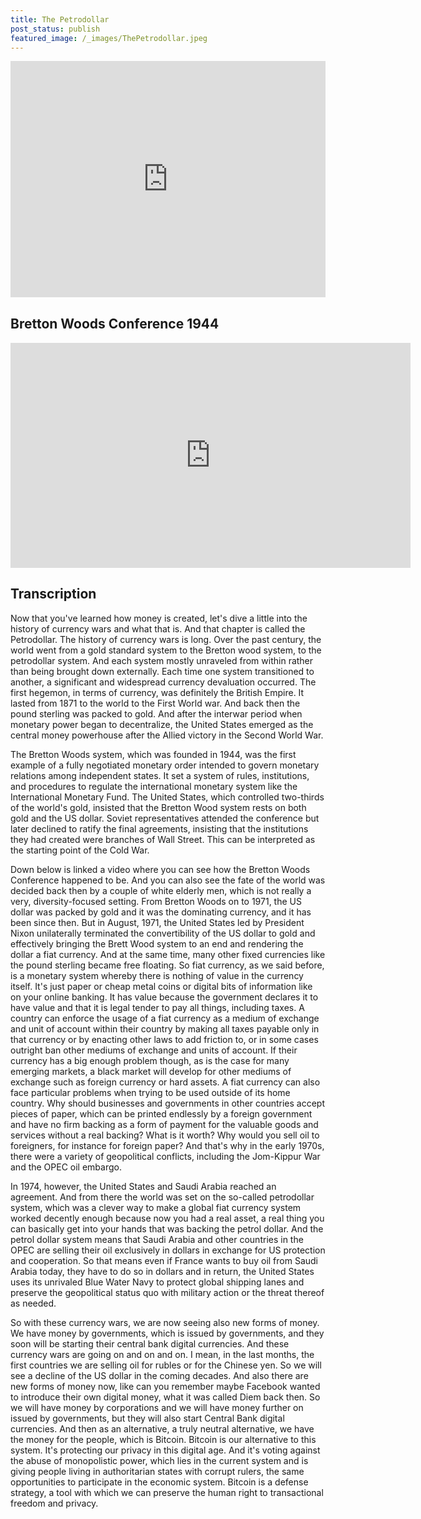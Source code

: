```yaml
---
title: The Petrodollar
post_status: publish
featured_image: /_images/ThePetrodollar.jpeg
---
```


<div style="padding:75% 0 0 0;position:relative;"><iframe src="https://player.vimeo.com/video/848329294?badge=0&amp;autopause=0&amp;player_id=0&amp;app_id=58479" frameborder="0" allow="autoplay; fullscreen; picture-in-picture" allowfullscreen style="position:absolute;top:0;left:0;width:100%;height:100%;" title="011 The Petrodollar"></iframe></div>

<div style="margin-bottom:30px;"></div>

## Bretton Woods Conference 1944

<iframe width="640" height="360" src="https://www.youtube.com/embed/GVytOtfPZe8" title="YouTube video player" frameborder="0" allow="accelerometer; autoplay; clipboard-write; encrypted-media; gyroscope; picture-in-picture; web-share" allowfullscreen></iframe>

## Transcription

Now that you've learned how money is created, let's dive a little into the history of currency wars and what that is. And that chapter is called the Petrodollar. The history of currency wars is long. Over the past century, the world went from a gold standard system to the Bretton wood system, to the petrodollar system. And each system mostly unraveled from within rather than being brought down externally. Each time one system transitioned to another, a significant and widespread currency devaluation occurred. The first hegemon, in terms of currency, was definitely the British Empire. It lasted from 1871 to the world to the First World war. And back then the pound sterling was packed to gold. And after the interwar period when monetary power began to decentralize, the United States emerged as the central money powerhouse after the Allied victory in the Second World War. 

The Bretton Woods system, which was founded in 1944, was the first example of a fully negotiated monetary order intended to govern monetary relations among independent states. It set a system of rules, institutions, and procedures to regulate the international monetary system like the International Monetary Fund. The United States, which controlled two-thirds of the world's gold, insisted that the Bretton Wood system rests on both gold and the US dollar. Soviet representatives attended the conference but later declined to ratify the final agreements, insisting that the institutions they had created were branches of Wall Street. This can be interpreted as the starting point of the Cold War. 

Down below is linked a video where you can see how the Bretton Woods Conference happened to be. And you can also see the fate of the world was decided back then by a couple of white elderly men, which is not really a very, diversity-focused setting. From Bretton Woods on to 1971, the US dollar was packed by gold and it was the dominating currency, and it has been since then. But in August, 1971, the United States led by President Nixon unilaterally terminated the convertibility of the US dollar to gold and effectively bringing the Brett Wood system to an end and rendering the dollar a fiat currency. And at the same time, many other fixed currencies like the pound sterling became free floating. So fiat currency, as we said before, is a monetary system whereby there is nothing of value in the currency itself. It's just paper or cheap metal coins or digital bits of information like on your online banking. It has value because the government declares it to have value and that it is legal tender to pay all things, including taxes. A country can enforce the usage of a fiat currency as a medium of exchange and unit of account within their country by making all taxes payable only in that currency or by enacting other laws to add friction to, or in some cases outright ban other mediums of exchange and units of account. If their currency has a big enough problem though, as is the case for many emerging markets, a black market  will develop for other mediums of exchange such as foreign currency or hard assets. A fiat currency can also face particular problems when trying to be used outside of its home country. Why should businesses and governments in other countries accept pieces of paper, which can be printed endlessly by a foreign government and have no firm backing as a form of payment for the valuable goods and services without a real backing? What is it worth? Why would you sell oil to foreigners, for instance for foreign paper? And that's why in the early 1970s, there were a variety of geopolitical conflicts, including the Jom-Kippur War and the OPEC oil embargo. 

In 1974, however, the United States and Saudi Arabia reached an agreement. And from there the world was set on the so-called petrodollar system, which was a clever way to make a global fiat currency system worked decently enough because now you had a real asset, a real thing you can basically get into your hands that was backing the petrol dollar. And the petrol dollar system means that Saudi Arabia and other countries in the OPEC are selling their oil exclusively in dollars in exchange for US protection and cooperation. So that means even if France wants to buy oil from Saudi Arabia today, they have to do so in dollars and in return, the United States uses its unrivaled Blue Water Navy to protect global shipping lanes and preserve the geopolitical status quo with military action or the threat thereof as needed. 

So with these currency wars, we are now seeing also new forms of money. We have money by governments, which is issued by governments, and they soon will be starting their central bank digital currencies. And these currency wars are going on and on and on. I mean, in the last months, the first countries we are selling oil for rubles or for the Chinese yen. So we will see a decline of the US dollar in the coming decades. And also there are new forms of money now, like can you remember maybe Facebook wanted to introduce their own digital money, what it was called Diem back then. So we will have money by corporations and we will have money further on issued by governments, but they will also start Central Bank digital currencies. And then as an alternative, a truly neutral alternative, we have the money for the people, which is Bitcoin. Bitcoin is our alternative to this system. It's protecting our privacy in this digital age. And it's voting against the abuse of monopolistic power, which lies in the current system and is giving people living in authoritarian states with corrupt rulers, the same opportunities to participate in the economic system. Bitcoin is a defense strategy, a tool with which we can preserve the human right to transactional freedom and privacy.
